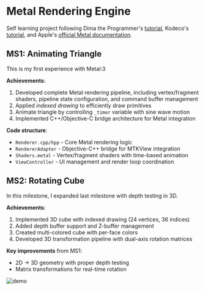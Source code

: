 # Metal Rendering Engine

Self learning project following Dima the Programmer's [tutorial](https://youtu.be/oMdt5zWXUto?si=CnOFVobxR7C6DA5d), Kodeco's [tutorial](https://youtu.be/GLDYreVv4Ns?si=GTG41m-hsnbSbio_),  and Apple's [official Metal documentation](https://developer.apple.com/metal/cpp/).

## MS1: Animating Triangle

This is my first experience with Metal:3

**Achievements**:

1. Developed complete Metal rendering pipeline, including vertex/fragment shaders, pipeline state configuration, and command buffer management
2. Applied *indexed drawing* to efficiently draw primitives
3. Animate triangle by controlling `_timer` variable with sine wave motion
4. Implemented C++/Objective-C bridge architecture for Metal integration

**Code structure**:

- `Renderer.cpp/hpp` - Core Metal rendering logic
- `RendererAdapter` - Objective-C++ bridge for MTKView integration
- `Shaders.metal` - Vertex/fragment shaders with time-based animation
- `ViewController` - UI management and render loop coordination

## MS2: Rotating Cube 

In this milestone,  I expanded last milestone with depth testing in 3D.

**Achievements**:

1. Implemented 3D cube with indexed drawing (24 vertices, 36 indices)
2. Added depth buffer support and Z-buffer management
3. Created multi-colored cube with per-face colors
4. Developed 3D transformation pipeline with dual-axis rotation matrices

**Key improvements** from MS1:

- 2D → 3D geometry with proper depth testing
- Matrix transformations for real-time rotation

![demo](Assets/rotating-cube-gif.gif])
